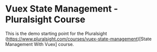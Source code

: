 # Vuex State Management - Pluralsight Course
This is the demo starting point for the Pluralsight (https://www.pluralsight.com/courses/vuex-state-management)[State Management With Vuex] course.

